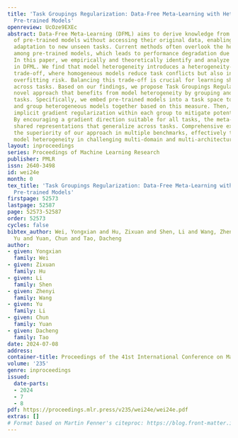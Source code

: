 ```yaml
---
title: 'Task Groupings Regularization: Data-Free Meta-Learning with Heterogeneous
  Pre-trained Models'
openreview: UcOze9EXEc
abstract: Data-Free Meta-Learning (DFML) aims to derive knowledge from a collection
  of pre-trained models without accessing their original data, enabling the rapid
  adaptation to new unseen tasks. Current methods often overlook the heterogeneity
  among pre-trained models, which leads to performance degradation due to task conflicts.
  In this paper, we empirically and theoretically identify and analyze the model heterogeneity
  in DFML. We find that model heterogeneity introduces a heterogeneity-homogeneity
  trade-off, where homogeneous models reduce task conflicts but also increase the
  overfitting risk. Balancing this trade-off is crucial for learning shared representations
  across tasks. Based on our findings, we propose Task Groupings Regularization, a
  novel approach that benefits from model heterogeneity by grouping and aligning conflicting
  tasks. Specifically, we embed pre-trained models into a task space to compute dissimilarity,
  and group heterogeneous models together based on this measure. Then, we introduce
  implicit gradient regularization within each group to mitigate potential conflicts.
  By encouraging a gradient direction suitable for all tasks, the meta-model captures
  shared representations that generalize across tasks. Comprehensive experiments showcase
  the superiority of our approach in multiple benchmarks, effectively tackling the
  model heterogeneity in challenging multi-domain and multi-architecture scenarios.
layout: inproceedings
series: Proceedings of Machine Learning Research
publisher: PMLR
issn: 2640-3498
id: wei24e
month: 0
tex_title: 'Task Groupings Regularization: Data-Free Meta-Learning with Heterogeneous
  Pre-trained Models'
firstpage: 52573
lastpage: 52587
page: 52573-52587
order: 52573
cycles: false
bibtex_author: Wei, Yongxian and Hu, Zixuan and Shen, Li and Wang, Zhenyi and Li,
  Yu and Yuan, Chun and Tao, Dacheng
author:
- given: Yongxian
  family: Wei
- given: Zixuan
  family: Hu
- given: Li
  family: Shen
- given: Zhenyi
  family: Wang
- given: Yu
  family: Li
- given: Chun
  family: Yuan
- given: Dacheng
  family: Tao
date: 2024-07-08
address:
container-title: Proceedings of the 41st International Conference on Machine Learning
volume: '235'
genre: inproceedings
issued:
  date-parts:
  - 2024
  - 7
  - 8
pdf: https://proceedings.mlr.press/v235/wei24e/wei24e.pdf
extras: []
# Format based on Martin Fenner's citeproc: https://blog.front-matter.io/posts/citeproc-yaml-for-bibliographies/
---
```

